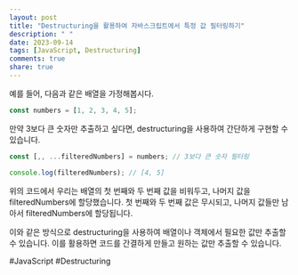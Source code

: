 ```yaml
---
layout: post
title: "Destructuring을 활용하여 자바스크립트에서 특정 값 필터링하기"
description: " "
date: 2023-09-14
tags: [JavaScript, Destructuring]
comments: true
share: true
---
```


예를 들어, 다음과 같은 배열을 가정해봅시다.

```javascript
const numbers = [1, 2, 3, 4, 5];
```

만약 3보다 큰 숫자만 추출하고 싶다면, destructuring을 사용하여 간단하게 구현할 수 있습니다.

```javascript
const [,, ...filteredNumbers] = numbers; // 3보다 큰 숫자 필터링

console.log(filteredNumbers); // [4, 5]
```

위의 코드에서 우리는 배열의 첫 번째와 두 번째 값을 비워두고, 나머지 값을 filteredNumbers에 할당했습니다. 첫 번째와 두 번째 값은 무시되고, 나머지 값들만 남아서 filteredNumbers에 할당됩니다.

이와 같은 방식으로 destructuring을 사용하여 배열이나 객체에서 필요한 값만 추출할 수 있습니다. 이를 활용하면 코드를 간결하게 만들고 원하는 값만 추출할 수 있습니다.

#JavaScript #Destructuring